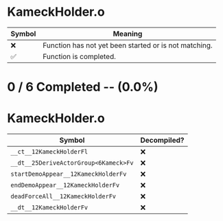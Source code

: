 # KameckHolder.o
| Symbol | Meaning 
| ------------- | ------------- 
| :x: | Function has not yet been started or is not matching. 
| :white_check_mark: | Function is completed. 


# 0 / 6 Completed -- (0.0%)
# KameckHolder.o
| Symbol | Decompiled? |
| ------------- | ------------- |
| `__ct__12KameckHolderFl` | :x: |
| `__dt__25DeriveActorGroup<6Kameck>Fv` | :x: |
| `startDemoAppear__12KameckHolderFv` | :x: |
| `endDemoAppear__12KameckHolderFv` | :x: |
| `deadForceAll__12KameckHolderFv` | :x: |
| `__dt__12KameckHolderFv` | :x: |
